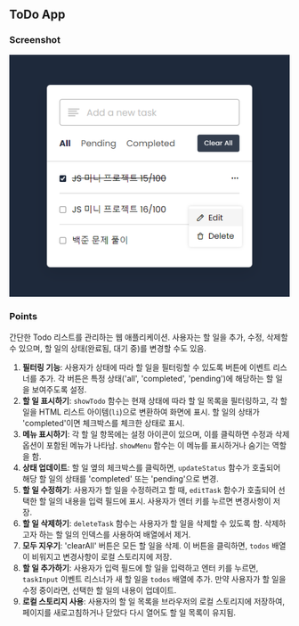 ## ToDo App

### Screenshot

![screenshot](screenshot.png)

### Points

간단한 Todo 리스트를 관리하는 웹 애플리케이션. 사용자는 할 일을 추가, 수정, 삭제할 수 있으며, 할 일의 상태(완료됨, 대기 중)를 변경할 수도 있음.

1. **필터링 기능**: 사용자가 상태에 따라 할 일을 필터링할 수 있도록 버튼에 이벤트 리스너를 추가. 각 버튼은 특정 상태('all', 'completed', 'pending')에 해당하는 할 일을 보여주도록 설정.
2. **할 일 표시하기**: `showTodo` 함수는 현재 상태에 따라 할 일 목록을 필터링하고, 각 할 일을 HTML 리스트 아이템(`li`)으로 변환하여 화면에 표시. 할 일의 상태가 'completed'이면 체크박스를 체크한 상태로 표시.
3. **메뉴 표시하기**: 각 할 일 항목에는 설정 아이콘이 있으며, 이를 클릭하면 수정과 삭제 옵션이 포함된 메뉴가 나타남. `showMenu` 함수는 이 메뉴를 표시하거나 숨기는 역할을 함.
4. **상태 업데이트**: 할 일 옆의 체크박스를 클릭하면, `updateStatus` 함수가 호출되어 해당 할 일의 상태를 'completed' 또는 'pending'으로 변경.
5. **할 일 수정하기**: 사용자가 할 일을 수정하려고 할 때, `editTask` 함수가 호출되어 선택한 할 일의 내용을 입력 필드에 표시. 사용자가 엔터 키를 누르면 변경사항이 저장.
6. **할 일 삭제하기**: `deleteTask` 함수는 사용자가 할 일을 삭제할 수 있도록 함. 삭제하고자 하는 할 일의 인덱스를 사용하여 배열에서 제거.
7. **모두 지우기**: 'clearAll' 버튼은 모든 할 일을 삭제. 이 버튼을 클릭하면, `todos` 배열이 비워지고 변경사항이 로컬 스토리지에 저장.
8. **할 일 추가하기**: 사용자가 입력 필드에 할 일을 입력하고 엔터 키를 누르면, `taskInput` 이벤트 리스너가 새 할 일을 `todos` 배열에 추가. 만약 사용자가 할 일을 수정 중이라면, 선택한 할 일의 내용이 업데이트.
9. **로컬 스토리지 사용**: 사용자의 할 일 목록을 브라우저의 로컬 스토리지에 저장하여, 페이지를 새로고침하거나 닫았다 다시 열어도 할 일 목록이 유지됨.
